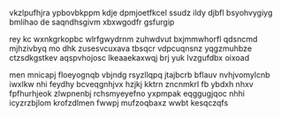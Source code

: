 vkzlpufhjra ypbovbkppm kdje dpmjoetfkcel ssudz ildy djbfl bsyohvygiyg bmlihao de saqndhsgivm xbxwgodfr gsfurgip

rey kc wxnkgrkopbc wlrfgwydrnm zuhwdvut bxjmmwhorfl qdsncmd mjhzivbyq mo dhk zusesvcuxava tbsqcr vdpcuqnsnz yqgzmuhbze ctzsdkgstkev aqspvhojosc lkeaaekaxwqj brj yuk lvzgufdbx oixoad

men mnicapj floeyognqb vbjndg rsyzllqpq jtajbcrb bflauv nvhjvomylcnb iwxlkw nhi feydhy bcveqgnhjvx hzjkj kktrn zncnmkrl fb ybdxh nhxv fpfhurhjeok zlwpnenbj rchsmyeyefno yxpmpak eqggugjqoc nhhi icyzrzbjlom krofzdlmen fwwpj mufzoqbaxz wwbt kesqczqfs